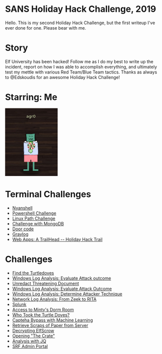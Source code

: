 # SANS Holiday Hack Challenge, 2019

Hello. This is my second Holiday Hack Challenge, but the first writeup I've
ever done for one. Please bear with me.

# Story
Elf University has been hacked! Follow me as I do my best to write up the
incident, report on how I was able to accomplish everything, and ultimately
test my mettle with various Red Team/Blue Team tactics. Thanks as always to
@Edskoudis for an awesome Holiday Hack Challenge!

# Starring: Me
![This is me, Dan](images/hhc-avatar.png)

# Terminal Challenges

- [Nyanshell](terminal/nyancat.md)
- [Powershell Challenge](terminal/powershell.md)
- [Linux Path Challenge](terminal/linuxpath.md)
- [Challenge with MongoDB](terminal/mongodb.md)
- [Door code](terminal/doorcode.md)
- [Graylog](terminal/graylog.md)
- [Web Apps: A TrailHead -- Holiday Hack Trail](terminal/trailhead.md)

# Challenges

- [Find the Turtledoves](challenges/turtledoves.md)
- [Windows Log Analysis: Evaluate Attack outcome](challenges/obj3.md)
- [Unredact Threatening Document](challenges/unredact.md)
- [Windows Log Analysis: Evaluate Attack Outcome](challenges/wlaeval.md)
- [Windows Log Analysis: Determine Attacker Technique](challenges/wladetermine.md)
- [Network Log Analysis: From Zeek to RITA](challenges/zeekrita.md)
- [Splunk](challenges/splunk.md)
- [Access to Minty's Dorm Room](challenges/dormroom.md)
- [Who Took the Turtle Doves?](challenges/turtle.md)
- [Capteha Bypass with Machine Learning](challenges/capteha.md)
- [Retrieve Scraps of Paper from Server](challenges/scraps.md)
- [Decrypting ElfScrow](challenges/elfscrow.md)
- [Opening "The Crate"](challenges/thecrate.md)
- [Analysis with JQ](challenges/jq.md)
- [SRF Admin Portal](challenges/srf.md)
